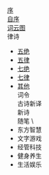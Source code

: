 [序](xu.md) \
[自序](zi_xu.md) \
[词云图](word_cloud.md) \
律诗
- [五绝](wu_jue/README.md) 
- [五律](wu_lv/README.md) 
- [七绝](qi_jue/README.md) 
- [七律](qi_lv/README.md) 
- [其他](other.md) \
词令 \
古诗新译 \
新诗 \
随笔 \
- 东方智慧
- 文字游戏
- 经管科技
- 健身养生
- 生活娱乐
